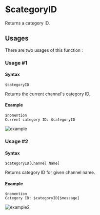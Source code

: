 # $categoryID
Returns a category ID.

## Usages
There are two usages of this function :

### Usage #1
#### Syntax
```
$categoryID
```
Returns the current channel's category ID.

#### Example
```
$nomention
Current category ID: $categoryID
```
![example](https://user-images.githubusercontent.com/94063167/198906344-b98b8db2-2ae5-4cbf-b708-c50fc6963d04.png)

### Usage #2
#### Syntax
```
$categoryID[Channel Name]
```
Returns category ID for given channel name.

#### Example
```
$nomention
Category ID: $categoryID[$message]
```
![example2](https://user-images.githubusercontent.com/94063167/198906454-b8ba28dd-909c-4411-b726-863ec5ceb146.png)
